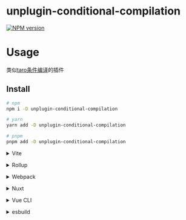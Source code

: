 # unplugin-conditional-compilation

[![NPM version](https://img.shields.io/npm/v/unplugin-conditional-compilation?color=a1b858&label=)](https://www.npmjs.com/package/unplugin-conditional-compilation)

# Usage
类似[taro条件编译](https://taro-docs.jd.com/blog/2019-12-03-jingxi-index#2%E6%9D%A1%E4%BB%B6%E7%BC%96%E8%AF%91%E7%9A%84%E6%96%B9%E5%BC%8F)的插件

## Install

```bash
# npm
npm i -D unplugin-conditional-compilation

# yarn
yarn add -D unplugin-conditional-compilation

# pnpm
pnpm add -D unplugin-conditional-compilation
```

<details>
<summary>Vite</summary><br>

```ts
// vite.config.ts
import Starter from 'unplugin-conditional-compilation/vite'

export default defineConfig({
  plugins: [
    Starter({
      /* options */
    }),
  ],
})
```

Example: [`playground/`](./playground/)

<br></details>

<details>
<summary>Rollup</summary><br>

```ts
// rollup.config.js
import Starter from 'unplugin-conditional-compilation/rollup'

export default {
  plugins: [
    Starter({
      /* options */
    }),
  ],
}
```

<br></details>

<details>
<summary>Webpack</summary><br>

```ts
// webpack.config.js
module.exports = {
  /* ... */
  plugins: [
    require('unplugin-conditional-compilation/webpack')({
      /* options */
    }),
  ],
}
```

<br></details>

<details>
<summary>Nuxt</summary><br>

```ts
// nuxt.config.js
export default {
  buildModules: [
    [
      'unplugin-conditional-compilation/nuxt',
      {
        /* options */
      },
    ],
  ],
}
```

> This module works for both Nuxt 2 and [Nuxt Vite](https://github.com/nuxt/vite)

<br></details>

<details>
<summary>Vue CLI</summary><br>

```ts
// vue.config.js
module.exports = {
  configureWebpack: {
    plugins: [
      require('unplugin-conditional-compilation/webpack')({
        /* options */
      }),
    ],
  },
}
```

<br></details>

<details>
<summary>esbuild</summary><br>

```ts
// esbuild.config.js
import { build } from 'esbuild'
import Starter from 'unplugin-conditional-compilation/esbuild'

build({
  plugins: [Starter()],
})
```

<br></details>


